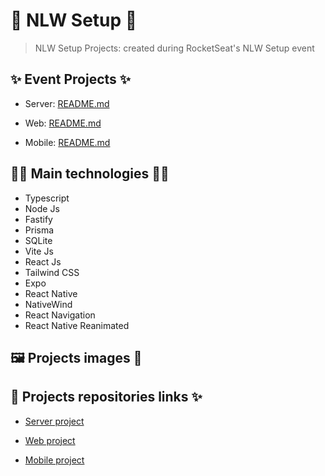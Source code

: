 # 🚀 NLW Setup 🚀

> NLW Setup Projects: created during RocketSeat's NLW Setup event

## ✨ Event Projects ✨

- Server: [README.md](server/README.md)

- Web: [README.md](web/README.md)

- Mobile: [README.md](mobile/README.md)

## 👨‍💻 Main technologies 👩‍💻

- Typescript
- Node Js
- Fastify
- Prisma
- SQLite
- Vite Js
- React Js
- Tailwind CSS
- Expo
- React Native
- NativeWind
- React Navigation
- React Native Reanimated

## 🖼️ Projects images 👀

## 🔗 Projects repositories links ✨

- [Server project](server)

- [Web project](web)

- [Mobile project](mobile)

